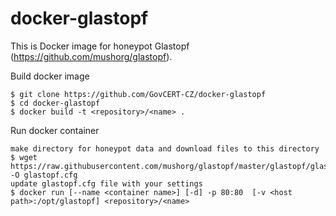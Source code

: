 # docker-glastopf

This is Docker image for honeypot Glastopf (https://github.com/mushorg/glastopf).

Build docker image
    
    $ git clone https://github.com/GovCERT-CZ/docker-glastopf
    $ cd docker-glastopf
    $ docker build -t <repository>/<name> .
    
Run docker container
    
    make directory for honeypot data and download files to this directory
    $ wget https://raw.githubusercontent.com/mushorg/glastopf/master/glastopf/glastopf.cfg.dist -O glastopf.cfg
    update glastopf.cfg file with your settings
    $ docker run [--name <container name>] [-d] -p 80:80  [-v <host path>:/opt/glastopf] <repository>/<name>

